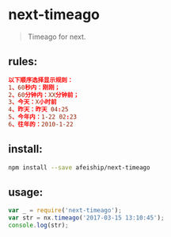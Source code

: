 # next-timeago
> Timeago for next.

## rules:
```conf
以下顺序选择显示规则：
1、60秒内：刚刚；
2、60分钟内：XX分钟前；
3、今天：X小时前
4、昨天：昨天 04:25
5、今年内：1-22 02:23
6、往年的：2010-1-22
```

## install:
```bash
npm install --save afeiship/next-timeago
```

## usage:
```javascript
var _ = require('next-timeago');
var str = nx.timeago('2017-03-15 13:10:45');
console.log(str);
```
